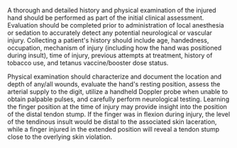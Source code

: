 A thorough and detailed history and physical examination of the injured hand should be performed as part of the initial clinical assessment. Evaluation should be completed prior to administration of local anesthesia or sedation to accurately detect any potential neurological or vascular injury. Collecting a patient's history should include age, handedness, occupation, mechanism of injury (including how the hand was positioned during insult), time of injury, previous attempts at treatment, history of tobacco use, and tetanus vaccine/booster dose status.

Physical examination should characterize and document the location and depth of any/all wounds, evaluate the hand's resting position, assess the arterial supply to the digit, utilize a handheld Doppler probe when unable to obtain palpable pulses, and carefully perform neurological testing. Learning the finger position at the time of injury may provide insight into the position of the distal tendon stump. If the finger was in flexion during injury, the level of the tendinous insult would be distal to the associated skin laceration, while a finger injured in the extended position will reveal a tendon stump close to the overlying skin violation.